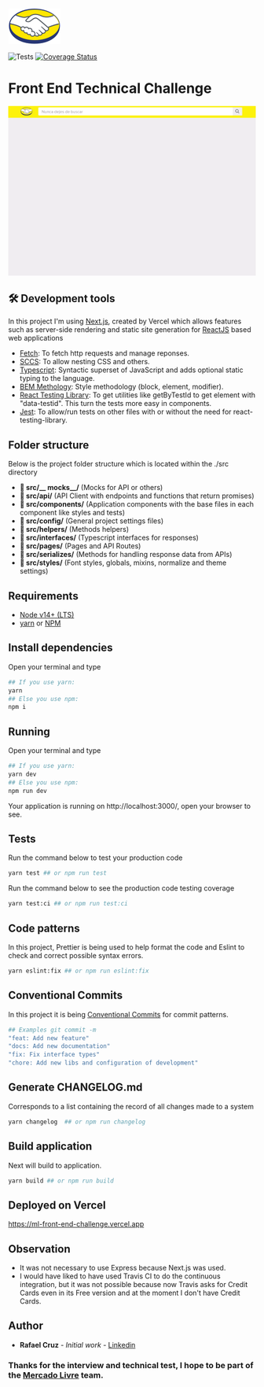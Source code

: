 ![alt text](https://github.com/rafaelcr1dev/ml-front-end-challenge/blob/master/public/images/Logo_ML%402x.png?raw=true)


![Tests](https://github.com/rafaelcr1dev/ml-front-end-challenge/actions/workflows/ci.yml/badge.svg)
[![Coverage Status](https://coveralls.io/repos/github/rafaelcr1dev/ml-front-end-challenge/badge.svg)](https://coveralls.io/github/rafaelcr1dev/ml-front-end-challenge)

# Front End Technical Challenge

![alt text](https://github.com/rafaelcr1dev/ml-front-end-challenge/blob/master/.github/images/preview.gif?raw=true)

## 🛠 Development tools

In this project I'm using [Next.js](https://nextjs.org/), created by Vercel which allows features such as server-side rendering and static site generation for [ReactJS](https://reactjs.org/) based web applications

  - [Fetch](https://www.npmjs.com/package/fetch): To fetch http requests and manage reponses.
  - [SCCS](https://sass-lang.com/guide): To allow nesting CSS and others.
 - [Typescript](https://www.typescriptlang.org/): Syntactic superset of JavaScript and adds optional static typing to the language.
  - [BEM Methology](http://getbem.com/introduction/): Style methodology (block, element, modifier).
  - [React Testing Library](https://testing-library.com/docs/react-testing-library/intro/): To get utilities like getByTestId to get element with "data-testid". This turn the tests more easy in components.
  - [Jest](https://jestjs.io/docs/getting-started): To allow/run tests on other files with or without the need for react-testing-library.

## Folder structure

Below is the project folder structure which is located within the ./src directory

  - **📁 src/__ mocks__/** (Mocks for API or others)
  - **📁 src/api/** (API Client with endpoints and functions that return promises)
  - **📁 src/components/** (Application components with the base files in each component like styles and tests)
  - **📁 src/config/** (General project settings files)
  - **📁 src/helpers/** (Methods helpers)
  - **📁 src/interfaces/** (Typescript interfaces for responses)
  - **📁 src/pages/** (Pages and API Routes)
  - **📁 src/serializes/** (Methods for handling response data from APIs)
  - **📁 src/styles/** (Font styles, globals, mixins, normalize and theme settings)

## Requirements

  - [Node v14+ (LTS)](https://nodejs.org/en/)
  - [yarn](https://yarnpkg.com/) or [NPM](https://www.npmjs.com/)

## Install dependencies

Open your terminal and type

```bash
## If you use yarn:
yarn
## Else you use npm:
npm i
```

## Running

Open your terminal and type

```bash
## If you use yarn:
yarn dev
## Else you use npm:
npm run dev
```
Your application is running on http://localhost:3000/, open your browser to see.

## Tests

Run the command below to test your production code

```bash
yarn test ## or npm run test
```
Run the command below to see the production code testing coverage

```bash
yarn test:ci ## or npm run test:ci
```

## Code patterns

In this project, Prettier is being used to help format the code and Eslint to check and correct possible syntax errors.

```bash
yarn eslint:fix ## or npm run eslint:fix
```

## Conventional Commits

In this project it is being [Conventional Commits](https://www.conventionalcommits.org/en/v1.0.0/) for commit patterns.

```bash
## Examples git commit -m
"feat: Add new feature"
"docs: Add new documentation"
"fix: Fix interface types"
"chore: Add new libs and configuration of development"
```

## Generate CHANGELOG.md


Corresponds to a list containing the record of all changes made to a system

```bash
yarn changelog  ## or npm run changelog
```

## Build application

Next will build to application.

```bash
yarn build ## or npm run build
```

## Deployed on Vercel

https://ml-front-end-challenge.vercel.app

## Observation

- It was not necessary to use Express because Next.js was used.
- I would have liked to have used Travis CI to do the continuous integration, but it was not possible because now Travis asks for Credit Cards even in its Free version and at the moment I don't have Credit Cards.

## Author

- **Rafael Cruz** - *Initial work* - [Linkedin](https://www.linkedin.com/in/rafaelcr1/)

### Thanks for the interview and technical test, I hope to be part of the [Mercado Livre](https://www.mercadolivre.com.br) team.
